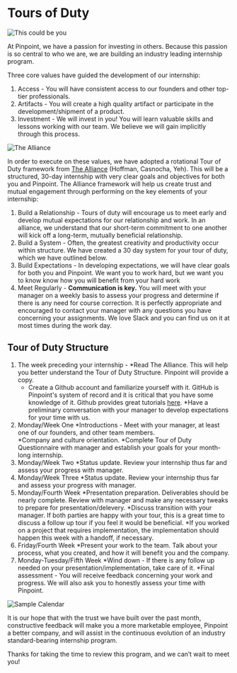 # Tours of Duty

![This could be you](http://next-episode.net/tv-shows-images/big/tour-of-duty.jpg)

At Pinpoint, we have a passion for investing in others. Because this passion is so central to who we are, we are building an industry leading internship program.

Three core values have guided the development of our internship:

1. Access - You will have consistent access to our founders and other top-tier professionals.
1. Artifacts - You will create a high quality artifact or participate in the development/shipment of a product.
1. Investment - We will invest in you! You will learn valuable skills and lessons working with our team. We believe we will gain implicitly through this process.

![The Alliance](https://goo.gl/images/9GV18M)

In order to execute on these values, we have adopted a rotational Tour of Duty framework from [The Alliance](https://www.amazon.com/Alliance-Managing-Talent-Networked-Age/dp/1625275773) (Hoffman, Casnocha, Yeh). This will be a structured, 30-day internship with very clear goals and objectives for both you and Pinpoint. The Alliance framework will help us create trust and mutual engagement through performing on the key elements of your internship:

1. Build a Relationship - Tours of duty will encourage us to meet early and develop mutual expectations for our relationship and work. In an alliance, we understand that our short-term commitment to one another will kick off a long-term, mutually beneficial relationship.
1. Build a System - Often, the greatest creativity and productivity occur within structure. We have created a 30 day system for your tour of duty, which we have outlined below.
1. Build Expectations - In developing expectations, we will have clear goals for both you and Pinpoint. We want you to work hard, but we want you to know know how you will benefit from your hard work
1. Meet Regularly - **Communication is key.** You will meet with your manager on a weekly basis to assess your progress and determine if there is any need for course correction. It is perfectly appropriate and encouraged to contact your manager with any questions you have concerning your assignments. We love Slack and you can find us on it at most times during the work day.

## Tour of Duty Structure

1. The week preceding your internship - 
	*Read The Alliance. This will help you better understand the Tour of Duty Structure. Pinpoint will provide a copy.
	* Create a Github account and familiarize yourself with it. GitHub is Pinpoint's system of record and it is critical that you have some knowledge of it. Github provides great tutorials [here](https://guides.github.com/). 
	*Have a preliminary conversation with your manager to develop expectations for your time with us.
1. Monday/Week One
	*Introductions - Meet with your manager, at least one of our founders, and other team members.  
	*Company and culture orientation.
	*Complete Tour of Duty Questionnaire with manager and establish your goals for your month-long internship.
1. Monday/Week Two
	*Status update. Review your internship thus far and assess your progress with manager.
1. Monday/Week Three
	*Status update. Review your internship thus far and assess your progress with manager.
1. Monday/Fourth Week 
	*Presentation preparation. Deliverables should be nearly complete. Review with manager and make any necessary tweaks to prepare for presentation/delevery.
	*Discuss transition with your manager. If both parties are happy with your tour, this is a great time to discuss a follow up tour if you feel it would be beneficial.
	*If you worked on a project that requires implementation, the implementation should happen this week with a handoff, if necessary.
1. Friday/Fourth Week 
	*Present your work to the team. Talk about your process, what you created, and how it will benefit you and the company. 
1. Monday-Tuesday/Fifth Week
	*Wind down - If there is any follow up needed on your presentation/implementation, take care of it.
	*Final assessment - You will receive feedback concerning your work and progress. We will also ask you to honestly assess your time with Pinpoint. 

![Sample Calendar](https://1.bp.blogspot.com/-l4oQdQ74jYY/WPfScfZJ_1I/AAAAAAAAHUg/CtG1BJ4iX8IymGnznTmS3tcWYiH2tfc7QCLcB/s1600/Screen%2BShot%2B2017-04-19%2Bat%2B2.03.40%2BPM.png)

It is our hope that with the trust we have built over the past month, constructive feedback will make you a more marketable employee, Pinpoint a better company, and will assist in the continuous evolution of an industry standard-bearing internship program.

Thanks for taking the time to review this program, and we can’t wait to meet you!